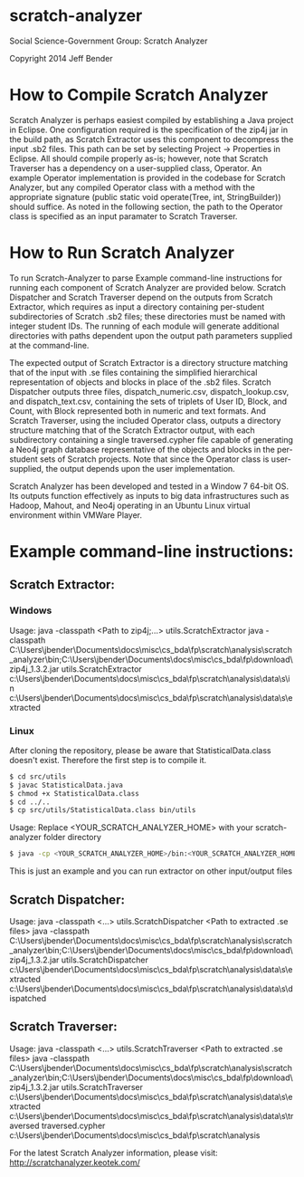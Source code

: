 scratch-analyzer
================

Social Science-Government Group: Scratch Analyzer

Copyright 2014 Jeff Bender

# How to Compile Scratch Analyzer


Scratch Analyzer is perhaps easiest compiled by establishing a Java project in Eclipse.  One configuration required is the specification of the zip4j jar in the build path, as Scratch Extractor uses this component to decompress the input .sb2 files.  This path can be set by selecting Project -> Properties in Eclipse.  All should compile properly as-is; however, note that Scratch Traverser has a dependency on a user-supplied class, Operator.  An example Operator implementation is provided in the codebase for Scratch Analyzer, but any compiled Operator class with a method with the appropriate signature (public static void operate(Tree<Block>, int, StringBuilder)) should suffice.  As noted in the following section, the path to the Operator class is specified as an input paramater to Scratch Traverser.

# How to Run Scratch Analyzer

To run Scratch-Analyzer to parse 
Example command-line instructions for running each component of Scratch Analyzer are provided below.  Scratch Dispatcher and Scratch Traverser depend on the outputs from Scratch Extractor, which requires as input a directory containing per-student subdirectories of Scratch .sb2 files; these directories must be named with integer student IDs.  The running of each module will generate additional directories with paths dependent upon the output path parameters supplied at the command-line.

The expected output of Scratch Extractor is a directory structure matching that of the input with .se files containing the simplified hierarchical representation of objects and blocks in place of the .sb2 files.  Scratch Dispatcher outputs three files, dispatch_numeric.csv, dispatch_lookup.csv, and dispatch_text.csv, containing the sets of triplets of User ID, Block, and Count, with Block represented both in numeric and text formats.  And Scratch Traverser, using the included Operator class, outputs a directory structure matching that of the Scratch Extractor output, with each subdirectory containing a single traversed.cypher file capable of generating a Neo4j graph database representative of the objects and blocks in the per-student sets of Scratch projects.  Note that since the Operator class is user-supplied, the output depends upon the user implementation.

Scratch Analyzer has been developed and tested in a Window 7 64-bit OS.  Its outputs function effectively as inputs to big data infrastructures such as Hadoop, Mahout, and Neo4j operating in an Ubuntu Linux virtual environment within VMWare Player.

# Example command-line instructions:

## Scratch Extractor:

### Windows
Usage: java -classpath <Path to zip4j;...> utils.ScratchExtractor <Path to Scratch sb2 files> <Output Path>
java -classpath C:\Users\jbender\Documents\docs\misc\cs\_bda\fp\scratch\analysis\scratch_analyzer\bin;C:\Users\jbender\Documents\docs\misc\cs\_bda\fp\download\zip4j_1.3.2.jar utils.ScratchExtractor c:\Users\jbender\Documents\docs\misc\cs\_bda\fp\scratch\analysis\data\s\in c:\Users\jbender\Documents\docs\misc\cs\_bda\fp\scratch\analysis\data\s\extracted

### Linux
After cloning the repository, please be aware that StatisticalData.class doesn't exist. Therefore the first step is to compile it.

```bash
$ cd src/utils
$ javac StatisticalData.java
$ chmod +x StatisticalData.class
$ cd ../..
$ cp src/utils/StatisticalData.class bin/utils
```

Usage: Replace <YOUR_SCRATCH_ANALYZER_HOME> with your scratch-analyzer folder directory

```bash
$ java -cp <YOUR_SCRATCH_ANALYZER_HOME>/bin:<YOUR_SCRATCH_ANALYZER_HOME>/bin/zip4j-1.3.2.jar utils.ScratchExtractor <YOUR_SCRATCH_ANALYZER_HOME>/example_input_output/Input <YOUR_SCRATCH_ANALYZER_HOME>/Output/TestOutput/extracted
```
This is just an example and you can run extractor on other input/output files

## Scratch Dispatcher:
Usage: java -classpath <...> utils.ScratchDispatcher <Path to extracted .se files> <Output Path>
java -classpath C:\Users\jbender\Documents\docs\misc\cs\_bda\fp\scratch\analysis\scratch_analyzer\bin;C:\Users\jbender\Documents\docs\misc\cs\_bda\fp\download\zip4j_1.3.2.jar utils.ScratchDispatcher c:\Users\jbender\Documents\docs\misc\cs\_bda\fp\scratch\analysis\data\s\extracted c:\Users\jbender\Documents\docs\misc\cs\_bda\fp\scratch\analysis\data\s\dispatched

## Scratch Traverser:
Usage: java -classpath <...> utils.ScratchTraverser <Path to extracted .se files> <Output Path> <Output File> <Operator Path>
java -classpath C:\Users\jbender\Documents\docs\misc\cs\_bda\fp\scratch\analysis\scratch_analyzer\bin;C:\Users\jbender\Documents\docs\misc\cs\_bda\fp\download\zip4j_1.3.2.jar utils.ScratchTraverser c:\Users\jbender\Documents\docs\misc\cs\_bda\fp\scratch\analysis\data\s\extracted c:\Users\jbender\Documents\docs\misc\cs\_bda\fp\scratch\analysis\data\s\traversed traversed.cypher c:\Users\jbender\Documents\docs\misc\cs\_bda\fp\scratch\analysis

For the latest Scratch Analyzer information, please visit:
http://scratchanalyzer.keotek.com/
